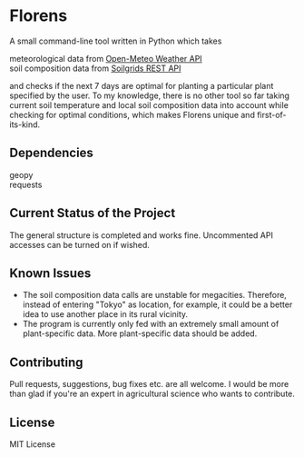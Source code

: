 # Florens

A small command-line tool written in Python which takes

meteorological data from [Open-Meteo Weather API](https://open-meteo.com)\
soil composition data from [Soilgrids REST API](https://rest.isric.org/)

and checks if the next 7 days are optimal for planting a particular plant specified by the user. To my knowledge, there is no other tool so far taking current soil temperature and local soil composition data into account while checking for optimal conditions, which makes Florens unique and first-of-its-kind.

## Dependencies

geopy\
requests

## Current Status of the Project

The general structure is completed and works fine. Uncommented API accesses can be turned on if wished.

## Known Issues

- The soil composition data calls are unstable for megacities. Therefore, instead of entering "Tokyo" as location, for example, it could be a better idea to use another place in its rural vicinity.
- The program is currently only fed with an extremely small amount of plant-specific data. More plant-specific data should be added.

## Contributing

Pull requests, suggestions, bug fixes etc. are all welcome. I would be more than glad if you're an expert in agricultural science who wants to contribute.

## License

MIT License